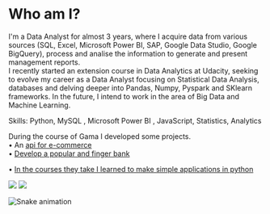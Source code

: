 # Who am I?

I'm a Data Analyst for almost 3 years, where I acquire data from various sources (SQL, Excel, Microsoft Power BI, SAP, Google Data Studio, Google BigQuery), process and analise the information to generate and present management reports.<br>
I recently started an extension course in Data Analytics at Udacity, seeking to evolve my career as a Data Analyst focusing on Statistical Data Analysis, databases and delving deeper into Pandas, Numpy, Pyspark and SKlearn frameworks. In the future, I intend to work in the area of Big Data and Machine Learning.<br>

Skills: Python, MySQL , Microsoft Power BI , JavaScript, Statistics, Analytics <br>


During the course of Gama I developed some projects. <br>
• An <a href="https://github.com/srxkatsumi/API-ecom"> api for e-commerce </a> <br>
• <a href="https://github.com/srxkatsumi/Gamma_Challenge"> Develop a popular and finger bank </a> <br>

• <a href="https://github.com/srxkatsumi/calculadora-Python"> In the courses they take I learned to make simple applications in python </a>

<div> 
  <a href = "mailto:vic.gabriella.c@gmail.com"><img src="https://img.shields.io/badge/gmail-0078D4?style=for-the-badge&logo=gmail&logoColor=white" target="_blank"></a>
  <a href="https://www.linkedin.com/in/victoriagcosta/" target="_blank"><img src="https://img.shields.io/badge/-LinkedIn-%230077B5?style=for-the-badge&logo=linkedin&logoColor=white" target="_blank"></a><br>
</div>


<div>
 
  ![Snake animation](https://raw.githubusercontent.com/srxkatsumi/snk/output/github-contribution-grid-snake.svg)
 
</div>




